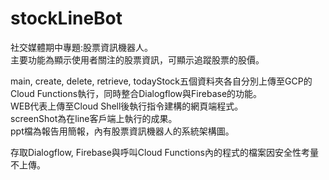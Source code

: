 # stockLineBot
社交媒體期中專題:股票資訊機器人。  
主要功能為顯示使用者關注的股票資訊，可顯示追蹤股票的股價。  

main, create, delete, retrieve, todayStock五個資料夾各自分別上傳至GCP的Cloud Functions執行，同時整合Dialogflow與Firebase的功能。  
WEB代表上傳至Cloud Shell後執行指令建構的網頁端程式。  
screenShot為在line客戶端上執行的成果。  
ppt檔為報告用簡報，內有股票資訊機器人的系統架構圖。  

存取Dialogflow, Firebase與呼叫Cloud Functions內的程式的檔案因安全性考量不上傳。